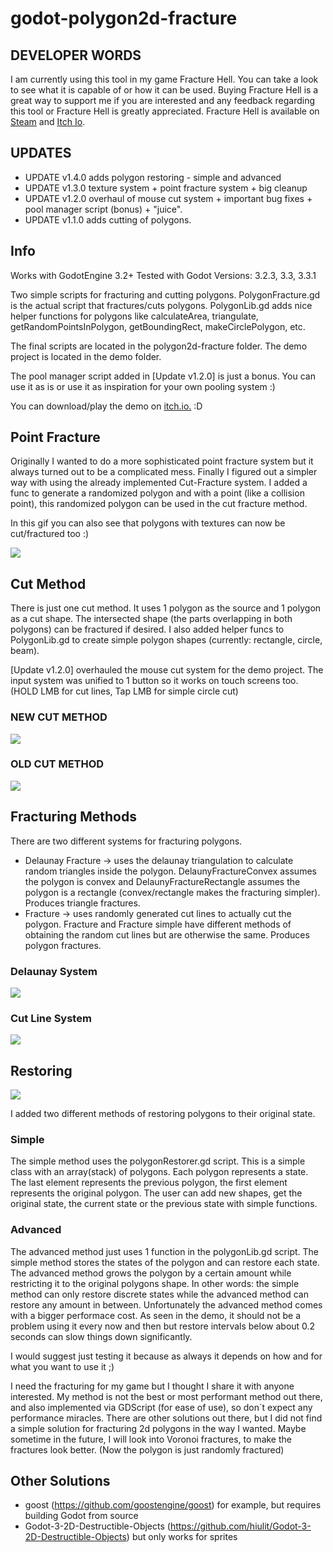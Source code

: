 # godot-polygon2d-fracture



## DEVELOPER WORDS
I am currently using this tool in my game Fracture Hell. You can take a look to see what it is capable of or how it can be used. Buying Fracture Hell is a great way to support me if you are interested and any feedback regarding this tool or Fracture Hell is greatly appreciated. 
Fracture Hell is available on [Steam](https://store.steampowered.com/app/1713770/Fracture_Hell/) and [Itch Io](https://solobytegames.itch.io/fracture-hell).



## UPDATES
- UPDATE v1.4.0 adds polygon restoring - simple and advanced
- UPDATE v1.3.0 texture system + point fracture system + big cleanup
- UPDATE v1.2.0 overhaul of mouse cut system + important bug fixes + pool manager script (bonus) + "juice".
- UPDATE v1.1.0 adds cutting of polygons.



## Info

Works with GodotEngine 3.2+
Tested with Godot Versions: 3.2.3, 3.3, 3.3.1

Two simple scripts for fracturing and cutting polygons. PolygonFracture.gd is the actual script that fractures/cuts polygons. PolygonLib.gd adds nice helper functions for polygons like calculateArea, triangulate, getRandomPointsInPolygon, getBoundingRect, makeCirclePolygon, etc.

The final scripts are located in the polygon2d-fracture folder.
The demo project is located in the demo folder.

The pool manager script added in [Update v1.2.0] is just a bonus. You can use it as is or use it as inspiration for your own pooling system :)

You can download/play the demo on [itch.io.](https://solobytegames.itch.io/godot-polygon-2d-fracture-system) :D


## Point Fracture
Originally I wanted to do a more sophisticated point fracture system but it always turned out to be a complicated mess. Finally I figured out a simpler way with using the already implemented Cut-Fracture system. I added a func to generate a randomized polygon and with a point (like a collision point), this randomized polygon can be used in the cut fracture method.

In this gif you can also see that polygons with textures can now be cut/fractured too :) 

![](gifs/godot-polygon2d-pointfracture-05.gif)


## Cut Method

There is just one cut method. It uses 1 polygon as the source and 1 polygon as a cut shape. The intersected shape (the parts overlapping in both polygons) can be fractured if desired. I also added helper funcs to PolygonLib.gd to create simple polygon shapes (currently: rectangle, circle, beam).

[Update v1.2.0] overhauled the mouse cut system for the demo project. The input system was unified to 1 button so it works on touch screens too. (HOLD LMB for cut lines, Tap LMB for simple circle cut)

### NEW CUT METHOD
![](gifs/godot-polygon2d-fracture(v1.2.0)-readme02.gif)

### OLD CUT METHOD
![](gifs/polygon2d-cutfracture-showcase-02.gif)



## Fracturing Methods

There are two different systems for fracturing polygons.
 - Delaunay Fracture -> uses the delaunay triangulation to calculate random triangles inside the polygon. DelaunyFractureConvex assumes the polygon is convex and     DelaunyFractureRectangle assumes the polygon is a rectangle (convex/rectangle makes the fracturing simpler). Produces triangle fractures.
 - Fracture -> uses randomly generated cut lines to actually cut the polygon. Fracture and Fracture simple have different methods of obtaining the random cut lines but are otherwise the same. Produces polygon fractures.

### Delaunay System
![](gifs/polygon2d-delauny-fracture-01.gif)

### Cut Line System
![](gifs/polygon2d-fracture-simple-01.gif)



## Restoring

![](gifs/polygon-fracture-restore-simple01.gif)

I added two different methods of restoring polygons to their original state. 

### Simple
The simple method uses the polygonRestorer.gd script. This is a simple class with an array(stack) of polygons. Each polygon represents a state. The last element represents the previous polygon, the first element represents the original polygon. The user can add new shapes, get the original state, the current state or the previous state with simple functions. 

### Advanced
The advanced method just uses 1 function in the polygonLib.gd script. The simple method stores the states of the polygon and can restore each state. The advanced method grows the polygon by a certain amount while restricting it to the original polygons shape. In other words: the simple method can only restore discrete states while the advanced method can restore any amount in between. Unfortunately the advanced method comes with a bigger performace cost. As seen in the demo, it should not be a problem using it every now and then but restore intervals below about 0.2 seconds can slow things down significantly.

I would suggest just testing it because as always it depends on how and for what you want to use it ;)




I need the fracturing for my game but I thought I share it with anyone interested. My method is not the best or most performant method out there, and also implemented via GDScript (for ease of use), so don´t expect any performance miracles. There are other solutions out there, but I did not find a simple solution for fracturing 2d polygons in the way I wanted. Maybe sometime in the future, I will look into Voronoi fractures, to make the fractures look better. (Now the polygon is just randomly fractured)



## Other Solutions
- goost (https://github.com/goostengine/goost) for example, but requires building Godot from source
- Godot-3-2D-Destructible-Objects (https://github.com/hiulit/Godot-3-2D-Destructible-Objects) but only works for sprites
